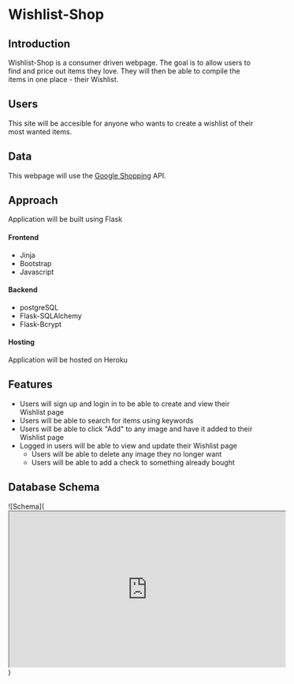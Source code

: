 # Wishlist-Shop

## Introduction

Wishlist-Shop is a consumer driven webpage. The goal is to allow users to find and price out items they love. They will then be able to compile the items in one place - their Wishlist.

## Users

This site will be accesible for anyone who wants to create a wishlist of their most wanted items.

## Data

This webpage will use the [Google Shopping](https://rapidapi.com/ajmorenodelarosa/api/google-shopping/) API.

## Approach

Application will be built using Flask

#### Frontend

- Jinja
- Bootstrap
- Javascript

#### Backend

- postgreSQL
- Flask-SQLAlchemy
- Flask-Bcrypt

#### Hosting

Application will be hosted on Heroku

## Features

- Users will sign up and login in to be able to create and view their Wishlist page
- Users will be able to search for items using keywords
- Users will be able to click "Add" to any image and have it added to their Wishlist page
- Logged in users will be able to view and update their Wishlist page
  - Users will be able to delete any image they no longer want
  - Users will be able to add a check to something already bought

## Database Schema

![Schema](<iframe width="560" height="315" src='https://dbdiagram.io/embed/61c68b1f3205b45b73cbfdd2'> </iframe>)
